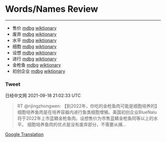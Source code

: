 
# Words/Names Review
___
- 售价 [mdbg](https://www.mdbg.net/chinese/dictionary?page=worddict&wdrst=0&wdqb=售价) [wiktionary](https://en.wiktionary.org/wiki/售价)
- 废弃 [mdbg](https://www.mdbg.net/chinese/dictionary?page=worddict&wdrst=0&wdqb=废弃) [wiktionary](https://en.wiktionary.org/wiki/废弃)
- 水平 [mdbg](https://www.mdbg.net/chinese/dictionary?page=worddict&wdrst=0&wdqb=水平) [wiktionary](https://en.wiktionary.org/wiki/水平)
- 细胞 [mdbg](https://www.mdbg.net/chinese/dictionary?page=worddict&wdrst=0&wdqb=细胞) [wiktionary](https://en.wiktionary.org/wiki/细胞)
- 设想 [mdbg](https://www.mdbg.net/chinese/dictionary?page=worddict&wdrst=0&wdqb=设想) [wiktionary](https://en.wiktionary.org/wiki/设想)
- 进行 [mdbg](https://www.mdbg.net/chinese/dictionary?page=worddict&wdrst=0&wdqb=进行) [wiktionary](https://en.wiktionary.org/wiki/进行)
- 金枪鱼 [mdbg](https://www.mdbg.net/chinese/dictionary?page=worddict&wdrst=0&wdqb=金枪鱼) [wiktionary](https://en.wiktionary.org/wiki/金枪鱼)
- 初创企业 [mdbg](https://www.mdbg.net/chinese/dictionary?page=worddict&wdrst=0&wdqb=初创企业) [wiktionary](https://en.wiktionary.org/wiki/初创企业)
### Tweet
日经中文网 2021-09-18 21:02:33 UTC
> RT @rijingzhongwen: 【到2022年，你吃的金枪鱼肉可能是细胞培养的】细胞培养鱼肉是在培养容器内进行鱼类细胞增殖。美国初创企业BlueNalu将于2022年上市蓝鳍金枪鱼肉。设想售价为市售蓝鳍金枪鱼同等以上的水平。 细胞培养鱼肉的优点是没有废弃部分，不需要从捕…

[Google Translation](https://translate.google.com/?hi=en&tab=TT&sl=zh-CN&tl=en&op=translate&text=RT+%40rijingzhongwen%3A+%E3%80%90%E5%88%B02022%E5%B9%B4%EF%BC%8C%E4%BD%A0%E5%90%83%E7%9A%84%E9%87%91%E6%9E%AA%E9%B1%BC%E8%82%89%E5%8F%AF%E8%83%BD%E6%98%AF%E7%BB%86%E8%83%9E%E5%9F%B9%E5%85%BB%E7%9A%84%E3%80%91%E7%BB%86%E8%83%9E%E5%9F%B9%E5%85%BB%E9%B1%BC%E8%82%89%E6%98%AF%E5%9C%A8%E5%9F%B9%E5%85%BB%E5%AE%B9%E5%99%A8%E5%86%85%E8%BF%9B%E8%A1%8C%E9%B1%BC%E7%B1%BB%E7%BB%86%E8%83%9E%E5%A2%9E%E6%AE%96%E3%80%82%E7%BE%8E%E5%9B%BD%E5%88%9D%E5%88%9B%E4%BC%81%E4%B8%9ABlueNalu%E5%B0%86%E4%BA%8E2022%E5%B9%B4%E4%B8%8A%E5%B8%82%E8%93%9D%E9%B3%8D%E9%87%91%E6%9E%AA%E9%B1%BC%E8%82%89%E3%80%82%E8%AE%BE%E6%83%B3%E5%94%AE%E4%BB%B7%E4%B8%BA%E5%B8%82%E5%94%AE%E8%93%9D%E9%B3%8D%E9%87%91%E6%9E%AA%E9%B1%BC%E5%90%8C%E7%AD%89%E4%BB%A5%E4%B8%8A%E7%9A%84%E6%B0%B4%E5%B9%B3%E3%80%82+%E7%BB%86%E8%83%9E%E5%9F%B9%E5%85%BB%E9%B1%BC%E8%82%89%E7%9A%84%E4%BC%98%E7%82%B9%E6%98%AF%E6%B2%A1%E6%9C%89%E5%BA%9F%E5%BC%83%E9%83%A8%E5%88%86%EF%BC%8C%E4%B8%8D%E9%9C%80%E8%A6%81%E4%BB%8E%E6%8D%95%E2%80%A6)
